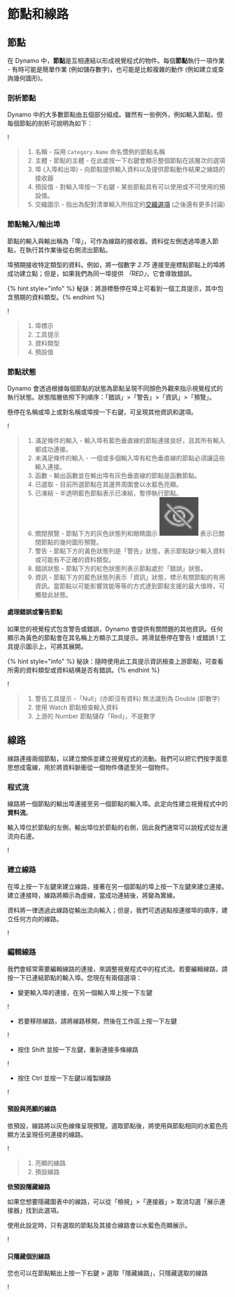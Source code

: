 # 節點和線路

## 節點

在 Dynamo 中，**節點**是互相連結以形成視覺程式的物件。每個**節點**執行一項作業 - 有時可能是簡單作業 (例如儲存數字)，也可能是比較複雜的動作 (例如建立或查詢幾何圖形)。

### 剖析節點

Dynamo 中的大多數節點由五個部分組成。雖然有一些例外，例如輸入節點，但每個節點的剖析可說明為如下：

\![](<images/nodes and wires - nodes anatomy.jpg>)

> 1. 名稱 - 採用 `Category.Name` 命名慣例的節點名稱
> 2. 主體 - 節點的主體 - 在此處按一下右鍵會顯示整個節點在該層次的選項
> 3. 埠 (入埠和出埠) - 向節點提供輸入資料以及提供節點動作結果之線路的接收器
> 4. 預設值 - 對輸入埠按一下右鍵 - 某些節點具有可以使用或不可使用的預設值。
> 5. 交織圖示 - 指出為配對清單輸入所指定的[交織選項](../5\_essential\_nodes\_and\_concepts/5-4\_designing-with-lists/1-whats-a-list.md#lacing) (之後還有更多討論)

### 節點輸入/輸出埠

節點的輸入與輸出稱為「埠」，可作為線路的接收器。資料從左側透過埠進入節點，在執行其作業後從右側流出節點。

埠預期接收特定類型的資料。例如，將一個數字 _2.75_ 連接至座標點節點上的埠將成功建立點；但是，如果我們為同一埠提供 _「RED」_，它會導致錯誤。

{% hint style="info" %} 秘訣：將游標懸停在埠上可看到一個工具提示，其中包含預期的資料類型。{% endhint %}

\![](<images/nodes and wires - nodes input and tooltip.jpg>)

> 1. 埠標示
> 2. 工具提示
> 3. 資料類型
> 4. 預設值

### 節點狀態

Dynamo 會透過根據每個節點的狀態為節點呈現不同顏色外觀來指示視覺程式的執行狀態。狀態階層依照下列順序：「錯誤」>「警告」>「資訊」>「預覽」。

懸停在名稱或埠上或對名稱或埠按一下右鍵，可呈現其他資訊和選項。

\![](<../.gitbook/assets/nodes and wires - node states.png>)

> 1. 滿足條件的輸入 - 輸入埠有藍色垂直線的節點連接良好，且其所有輸入都成功連接。
> 2. 未滿足條件的輸入 - 一個或多個輸入埠有紅色垂直線的節點必須讓這些輸入連接。
> 3. 函數 - 輸出函數並在輸出埠有灰色垂直線的節點是函數節點。
> 4. 已選取 - 目前所選節點在其邊界周圍會以水藍色亮顯。
> 5. 已凍結 - 半透明藍色節點表示已凍結，暫停執行節點。
> 6. 關閉預覽 - 節點下方的灰色狀態列和眼睛圖示 <img src="images/nodes and wires - preview off.jpg" alt="" data-size="line"> 表示已關閉節點的幾何圖形預覽。
> 7. 警告 - 節點下方的黃色狀態列是「警告」狀態，表示節點缺少輸入資料或可能有不正確的資料類型。
> 8. 錯誤狀態 - 節點下方的紅色狀態列表示節點處於「錯誤」狀態。
> 9. 資訊 - 節點下方的藍色狀態列表示「資訊」狀態，標示有關節點的有用資訊。當節點以可能影響效能等等的方式達到節點支援的最大值時，可觸發此狀態。

#### 處理錯誤或警告節點

如果您的視覺程式包含警告或錯誤，Dynamo 會提供有關問題的其他資訊。任何顯示為黃色的節點會在其名稱上方顯示工具提示。將滑鼠懸停在警告 \![](<images/nodes and wires - node warning icon.png>) 或錯誤 \![](<images/nodes and wires - node error icon.png>) 工具提示圖示上，可將其展開。

{% hint style="info" %} 秘訣：隨時使用此工具提示資訊檢查上游節點，可查看所需的資料類型或資料結構是否有錯誤。{% endhint %}

\![](<images/nodes and wires - nodes with warning tooltip.jpg>)

> 1. 警告工具提示 -「Null」(亦即沒有資料) 無法識別為 Double (即數字)
> 2. 使用 Watch 節點檢查輸入資料
> 3. 上游的 Number 節點儲存「Red」，不是數字

## 線路

線路連接兩個節點，以建立關係並建立視覺程式的流動。我們可以把它們按字面意思想成電線，用於將資料脈衝從一個物件傳遞至另一個物件。

### 程式流 <a href="#program-flow" id="program-flow"></a>

線路將一個節點的輸出埠連接至另一個節點的輸入埠。此定向性建立視覺程式中的**資料流**。

輸入埠位於節點的左側，輸出埠位於節點的右側，因此我們通常可以說程式從左邊流向右邊。

\![](<images/nodes and wires - flow of data.jpg>)

### 建立線路 <a href="#creating-wires" id="creating-wires"></a>

在埠上按一下左鍵來建立線路，接著在另一個節點的埠上按一下左鍵來建立連接。建立連接時，線路將顯示為虛線，當成功連結後，將變為實線。

資料將一律透過此線路從輸出流向輸入；但是，我們可透過點按連接埠的順序，建立任何方向的線路。

\![](<images/nodes and wires - creating a wire.gif>)

### 編輯線路 <a href="#editing-wires" id="editing-wires"></a>

我們會經常需要編輯線路的連接，來調整視覺程式中的程式流。若要編輯線路，請按一下已連結節點的輸入埠。您現在有兩個選項：

* 變更輸入埠的連接，在另一個輸入埠上按一下左鍵

\![](<images/nodes and wires - edit wire change port (2).gif>)

* 若要移除線路，請將線路移開，然後在工作區上按一下左鍵

\![](<images/nodes and wires - edit wires remove.gif>)

* 按住 Shift 並按一下左鍵，重新連接多條線路

\![](<images/nodes and wires - edit multi ports.gif>)

* 按住 Ctrl 並按一下左鍵以複製線路

\![](<images/nodes and wires - duplicate wire.gif>)

#### 預設與亮顯的線路 <a href="#wire-previews" id="wire-previews"></a>

依預設，線路將以灰色線條呈現預覽。選取節點後，將使用與節點相同的水藍色亮顯方法呈現任何連接的線路。

\![](<images/nodes and wires - default vs highlighted wires.jpg>)

> 1. 亮顯的線路
> 2. 預設線路

**依預設隱藏線路**

如果您想要隱藏圖表中的線路，可以從「檢視」>「連接器」> 取消勾選「展示連接器」找到此選項。

使用此設定時，只有選取的節點及其接合線路會以水藍色亮顯展示。

\![](<images/nodes and wires - hide wires setting (1).gif>)

#### 只隱藏個別線路

您也可以在節點輸出上按一下右鍵 > 選取「隱藏線路」，只隱藏選取的線路

\![](<images/nodes and wires - hide selected wire.gif>)
